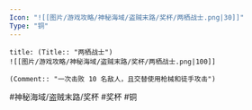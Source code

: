 ```yaml
---
Icon: "![[图片/游戏攻略/神秘海域/盗贼末路/奖杯/两栖战士.png|30]]"
Type: "铜"
---
```

```ad-common-bronze-trophy
title: (Title:: "两栖战士")
![[图片/游戏攻略/神秘海域/盗贼末路/奖杯/两栖战士.png|100]]

(Comment:: "一次击败 10 名敌人，且交替使用枪械和徒手攻击")
```

#神秘海域/盗贼末路/奖杯 #奖杯 #铜
